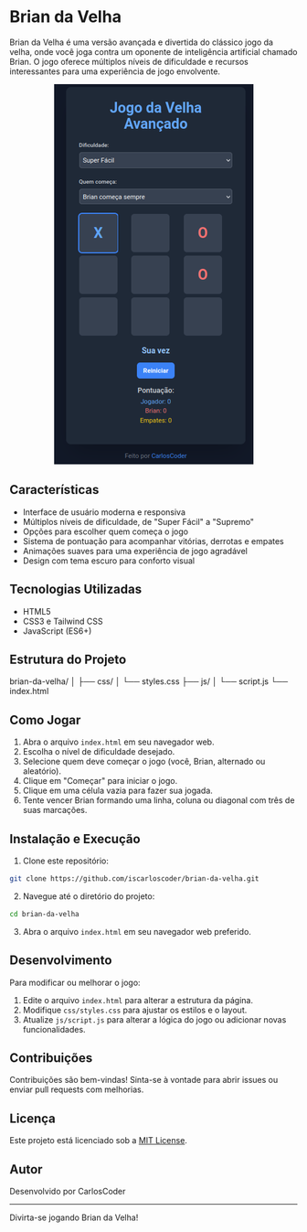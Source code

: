 # Brian da Velha

Brian da Velha é uma versão avançada e divertida do clássico jogo da velha, onde você joga contra um oponente de inteligência artificial chamado Brian. O jogo oferece múltiplos níveis de dificuldade e recursos interessantes para uma experiência de jogo envolvente.

<div align="center">
  <img src="./images/brian-da-velha.png" alt="Brian da Velha Logo">
</div>

## Características

- Interface de usuário moderna e responsiva
- Múltiplos níveis de dificuldade, de "Super Fácil" a "Supremo"
- Opções para escolher quem começa o jogo
- Sistema de pontuação para acompanhar vitórias, derrotas e empates
- Animações suaves para uma experiência de jogo agradável
- Design com tema escuro para conforto visual

## Tecnologias Utilizadas

- HTML5
- CSS3 e Tailwind CSS
- JavaScript (ES6+)

## Estrutura do Projeto

brian-da-velha/
│
├── css/
│   └── styles.css
├── js/
│   └── script.js
└── index.html

## Como Jogar

1. Abra o arquivo `index.html` em seu navegador web.
2. Escolha o nível de dificuldade desejado.
3. Selecione quem deve começar o jogo (você, Brian, alternado ou aleatório).
4. Clique em "Começar" para iniciar o jogo.
5. Clique em uma célula vazia para fazer sua jogada.
6. Tente vencer Brian formando uma linha, coluna ou diagonal com três de suas marcações.

## Instalação e Execução

1. Clone este repositório:

```bash
git clone https://github.com/iscarloscoder/brian-da-velha.git
```

2. Navegue até o diretório do projeto:

```bash
cd brian-da-velha
```

3. Abra o arquivo `index.html` em seu navegador web preferido.

## Desenvolvimento

Para modificar ou melhorar o jogo:

1. Edite o arquivo `index.html` para alterar a estrutura da página.
2. Modifique `css/styles.css` para ajustar os estilos e o layout.
3. Atualize `js/script.js` para alterar a lógica do jogo ou adicionar novas funcionalidades.

## Contribuições

Contribuições são bem-vindas! Sinta-se à vontade para abrir issues ou enviar pull requests com melhorias.

## Licença

Este projeto está licenciado sob a [MIT License](https://opensource.org/licenses/MIT).

## Autor

Desenvolvido por CarlosCoder

---

Divirta-se jogando Brian da Velha!

